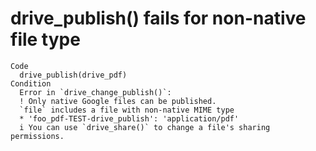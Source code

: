# drive_publish() fails for non-native file type

    Code
      drive_publish(drive_pdf)
    Condition
      Error in `drive_change_publish()`:
      ! Only native Google files can be published.
      `file` includes a file with non-native MIME type
      * 'foo_pdf-TEST-drive_publish': 'application/pdf'
      i You can use `drive_share()` to change a file's sharing permissions.

